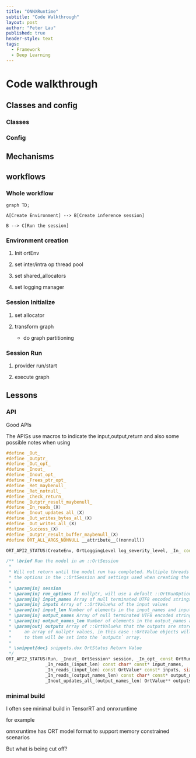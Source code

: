 ```yaml
---
title: "ONNXRuntime"
subtitle: "Code Walkthrough"
layout: post
author: "Peter Lau"
published: true
header-style: text
tags:
  - Framework
  - Deep Learning
---
```


# Code walkthrough

## Classes and config

### Classes

### Config

## Mechanisms


## workflows


### Whole workflow

```
graph TD;

A[Create Environment] --> B[Create inference session]

B --> C[Run the session]

```

### Environment  creation

1. Init ortEnv

2. set inter/intra op thread pool

3. set shared_allocators

4. set logging manager

### Session Initialize

1. set allocator

2. transform graph

    + do graph partitioning

### Session Run

1. provider run/start

2. execute graph


## Lessons

### API

Good APIs

The APISs  use macros to indicate the input,output,return and also some possible notes when using


```c++
#define _Out_
#define _Outptr_
#define _Out_opt_
#define _Inout_
#define _Inout_opt_
#define _Frees_ptr_opt_
#define _Ret_maybenull_
#define _Ret_notnull_
#define _Check_return_
#define _Outptr_result_maybenull_
#define _In_reads_(X)
#define _Inout_updates_all_(X)
#define _Out_writes_bytes_all_(X)
#define _Out_writes_all_(X)
#define _Success_(X)
#define _Outptr_result_buffer_maybenull_(X)
#define ORT_ALL_ARGS_NONNULL __attribute__((nonnull))
```


```c++
ORT_API2_STATUS(CreateEnv, OrtLoggingLevel log_severity_level, _In_ const char* logid, _Outptr_ OrtEnv** out);

/** \brief Run the model in an ::OrtSession
 *
 * Will not return until the model run has completed. Multiple threads might be used to run the model based on
 * the options in the ::OrtSession and settings used when creating the ::OrtEnv
 *
 * \param[in] session
 * \param[in] run_options If nullptr, will use a default ::OrtRunOptions
 * \param[in] input_names Array of null terminated UTF8 encoded strings of the input names
 * \param[in] inputs Array of ::OrtValue%s of the input values
 * \param[in] input_len Number of elements in the input_names and inputs arrays
 * \param[in] output_names Array of null terminated UTF8 encoded strings of the output names
 * \param[in] output_names_len Number of elements in the output_names and outputs array
 * \param[out] outputs Array of ::OrtValue%s that the outputs are stored in. This can also be
 *     an array of nullptr values, in this case ::OrtValue objects will be allocated and pointers
 *     to them will be set into the `outputs` array.
 *
 * \snippet{doc} snippets.dox OrtStatus Return Value
 */
ORT_API2_STATUS(Run, _Inout_ OrtSession* session, _In_opt_ const OrtRunOptions* run_options,
               _In_reads_(input_len) const char* const* input_names,
               _In_reads_(input_len) const OrtValue* const* inputs, size_t input_len,
               _In_reads_(output_names_len) const char* const* output_names, size_t output_names_len,
               _Inout_updates_all_(output_names_len) OrtValue** outputs);
```

### minimal build

I often see minimal build in TensorRT and onnxruntime

for example

onnxruntime has ORT model format to support memory constrained scenarios

But what is being cut off?
